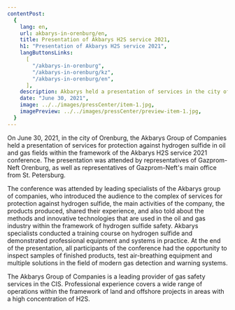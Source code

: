 ```yaml
---
contentPost:
  {
    lang: en,
    url: akbarys-in-orenburg/en,
    title: Presentation of Akbarys H2S service 2021,
    h1: "Presentation of Akbarys H2S service 2021",
    langButtonsLinks:
      [
        "/akbarys-in-orenburg",
        "/akbarys-in-orenburg/kz",
        "/akbarys-in-orenburg/en",
      ],
    description: Akbarys held a presentation of services in the city of Orenburg...,
    date: "June 30, 2021",
    image: ../../images/pressCenter/item-1.jpg,
    imagePreview: ../../images/pressCenter/preview-item-1.jpg,
  }
---
```


On June 30, 2021, in the city of Orenburg, the Akbarys Group of Companies held a presentation of services for protection against hydrogen sulfide in oil and gas fields within the framework of the Akbarys H2S service 2021 conference. The presentation was attended by representatives of Gazprom-Neft Orenburg, as well as representatives of Gazprom-Neft's main office from St. Petersburg.

The conference was attended by leading specialists of the Akbarys group of companies, who introduced the audience to the complex of services for protection against hydrogen sulfide, the main activities of the company, the products produced, shared their experience, and also told about the methods and innovative technologies that are used in the oil and gas industry within the framework of hydrogen sulfide safety. Akbarys specialists conducted a training course on hydrogen sulfide and demonstrated professional equipment and systems in practice. At the end of the presentation, all participants of the conference had the opportunity to inspect samples of finished products, test air-breathing equipment and multiple solutions in the field of modern gas detection and warning systems.

The Akbarys Group of Companies is a leading provider of gas safety services in the CIS. Professional experience covers a wide range of operations within the framework of land and offshore projects in areas with a high concentration of H2S.
